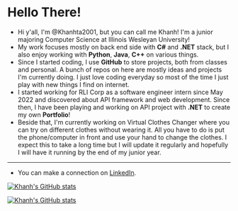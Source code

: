 # Hello There! 
- Hi y'all, I'm @Khanhta2001, but you can call me Khanh! I'm a junior majoring Computer Science at Illinois Wesleyan University!
- My work focuses mostly on back end side with <b>C#</b> and <b>.NET</b> stack, but I also enjoy working with <b>Python</b>, <b>Java</b>, <b>C++</b> on various things. 
- Since I started coding, I use <b>GitHub</b> to store projects, both from classes and personal. A bunch of repos on here are mostly ideas and projects I'm currently doing. I just love coding everyday so most of the time I just play with new things I find on internet.
- I started working for RLI Corp as a software engineer intern since May 2022 and discovered about API framework and web development. Since then, I have been playing and working on API project with <b>.NET</b> to create my own <b>Portfolio</b>!
- Beside that, I'm currently working on Virtual Clothes Changer where you can try on different clothes without wearing it. All you have to do is put the phone/computer in front and use your hand to change the clothes. I expect this to take a long time but I will update it regularly and hopefully I will have it running by the end of my junior year. 

--- 
- You can make a connection on <a href="https://www.linkedin.com/in/an-khanh-tran/" target="_blank">LinkedIn</a>. 

[![Khanh's GitHub stats](https://github-readme-stats.vercel.app/api?username=khanhta2001&theme=cobalt&hide=stars,prs)](https://github.com/khanhta2001)

[![Khanh's GitHub stats](https://github-readme-stats.vercel.app/api/top-langs/?username=khanhta2001&theme=cobalt&hide=html,css)](https://github.com/khanhta2001)
